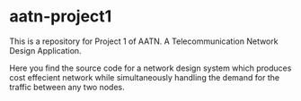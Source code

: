 aatn-project1
=============

This is a repository for Project 1 of AATN. A  Telecommunication Network Design Application.

Here you find the source code for a network design system which produces cost effecient network while simultaneously handling
the demand for the traffic between any two nodes.
